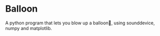# Balloon
A python program that lets you blow up a balloon🎈, using sounddevice, numpy and matplotlib.
